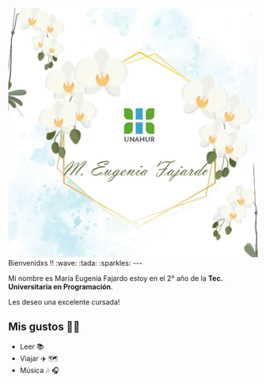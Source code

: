 <img src="./assets/bannerFloresNombreUnahur.png" alt="Mi presentación" width="200%" height="30%" >
Bienvenidxs !! :wave: :tada: :sparkles:
---

Mi nombre es María Eugenia Fajardo estoy en el 2° año de la **Tec. Universitaria en Programación**. 

Les deseo una excelente cursada!

## Mis gustos :book::star_struck:
* Leer :books:
* Viajar :airplane: :world_map:
* Música :notes: :headphones:
